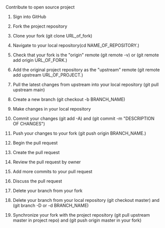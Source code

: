 Contribute to open source project

1. Sign into GitHub

2. Fork the project repository

3. Clone your fork (git clone URL_of_fork)

4. Navigate to your local repository(cd NAME_OF_REPOSITORY.)

5. Check that your fork is the "origin" remote (git remote -v) or (git remote add origin URL_OF_FORK.)

6. Add the original project repository as the "upstream" remote (git remote add upstream URL_OF_PROJECT.)

7. Pull the latest changes from upstream into your local repository (git pull upstream main)

8. Create a new branch (git checkout -b BRANCH_NAME)

9. Make changes in your local repository

10. Commit your changes (git add -A) and (git commit -m "DESCRIPTION OF CHANGES")

11. Push your changes to your fork (git push origin BRANCH_NAME.)

12. Begin the pull request

13. Create the pull request

14. Review the pull request by owner

15. Add more commits to your pull request

16. Discuss the pull request

17. Delete your branch from your fork

18. Delete your branch from your local repository (git checkout master) and (git branch -D or -d BRANCH_NAME)

19. Synchronize your fork with the project repository (git pull upstream master in project repo) and (git push origin master in your fork)